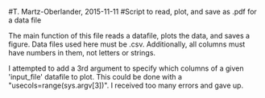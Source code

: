 #T. Martz-Oberlander, 2015-11-11
#Script to read, plot, and save as .pdf for a data file


The main function of this file reads a datafile, plots the data, and saves a figure. Data files used here must be .csv. Additionally, all columns must have numbers in them, not letters or strings.

I attempted to add a 3rd argument to specify which columns of a given 'input_file' datafile to plot. This could be done with a "usecols=range(sys.argv[3])". I received too many errors and gave up.


 


  

